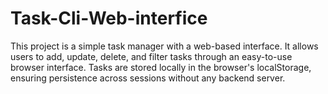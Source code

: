 # Task-Cli-Web-interfice
This project is a simple task manager with a web-based interface. It allows users to add, update, delete, and filter tasks through an easy-to-use browser interface. Tasks are stored locally in the browser's localStorage, ensuring persistence across sessions without any backend server.
